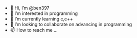 - 👋 Hi, I’m @ben397
- 👀 I’m interested in programming 
- 🌱 I’m currently learning c,c++ 
- 💞️ I’m looking to collaborate on advancing in programming
- 📫 How to reach me ...

<!---
ben397/ben397 is a ✨ special ✨ repository because its `README.md` (this file) appears on your GitHub profile.
You can click the Preview link to take a look at your changes.
--->
